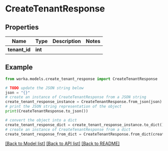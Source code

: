 # CreateTenantResponse


## Properties

Name | Type | Description | Notes
------------ | ------------- | ------------- | -------------
**tenant_id** | **int** |  | 

## Example

```python
from worka.models.create_tenant_response import CreateTenantResponse

# TODO update the JSON string below
json = "{}"
# create an instance of CreateTenantResponse from a JSON string
create_tenant_response_instance = CreateTenantResponse.from_json(json)
# print the JSON string representation of the object
print(CreateTenantResponse.to_json())

# convert the object into a dict
create_tenant_response_dict = create_tenant_response_instance.to_dict()
# create an instance of CreateTenantResponse from a dict
create_tenant_response_from_dict = CreateTenantResponse.from_dict(create_tenant_response_dict)
```
[[Back to Model list]](../README.md#documentation-for-models) [[Back to API list]](../README.md#documentation-for-api-endpoints) [[Back to README]](../README.md)



